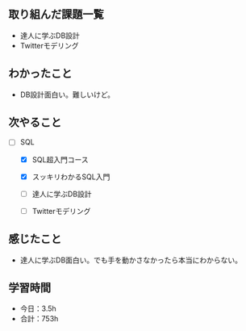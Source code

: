 ## 取り組んだ課題一覧

- 達人に学ぶDB設計
- Twitterモデリング

## わかったこと
- DB設計面白い。難しいけど。

## 次やること

- [ ] SQL
    - [x] SQL超入門コース
    - [x] スッキリわかるSQL入門
    - [ ] 達人に学ぶDB設計
    - [ ] Twitterモデリング


## 感じたこと
- 達人に学ぶDB面白い。でも手を動かさなかったら本当にわからない。

## 学習時間

- 今日：3.5h
- 合計：753h